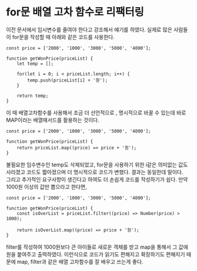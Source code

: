 # for문 배열 고차 함수로 리팩터링

이전 문서에서 임시변수를 줄여야 한다고 강조해서 얘기를 하였다. 실제로 많은 사람들이 for문을 작성할 때 아래와 같은 코드를 사용한다.

```
const price = ['2000', '1000', '3000', '5000', '4000'];

function getWonPrice(priceList) {
    let temp = [];

    for(let i = 0; i < priceList.length; i++) {
        temp.push(priceList[i] + '원');
    }

    return temp;
}
```

이 때 배열고차함수를 사용해서 조금 더 선언적으로 , 명시적으로 바꿀 수 있는데 바로 MAP이라는 배열매서드를 활용하는 것이다.

```
const price = ['2000', '1000', '3000', '5000', '4000'];

function getWonPrice(priceList) {
    return priceList.map((price) => price + '원');
}
```

불필요한 임수변수인 temp도 삭제되었고, for문을 사용하기 위한 i같은 의미없는 값도 사라졌고 코드도 짧아졌으며 더 명시적으로 코드가 변했다. 결과는 동일한데 말이다.  
그리고 추가적인 요구사항이 생긴다고 하여도 더 손쉽게 코드를 작성하기가 쉽다. 만약 1000원 이상의 값만 뽑으라고 한다면,

```
const price = ['2000', '1000', '3000', '5000', '4000'];

function getWonPrice(priceList) {
    const isOverList = priceList.filter((price) => Number(price) > 1000);

    return isOverList.map((price) => price + '원');
}
```

filter를 작성하여 1000원보다 큰 아이들로 새로운 객채를 받고 map을 통해서 그 값에 원을 붙여주고 출력하였다. 이런식으로 코드가 읽기도 편해지고 확장하기도 편해지기 때문에 map, filter과 같은 배열 고차함수를 잘 배우고 쓰는게 좋다.
